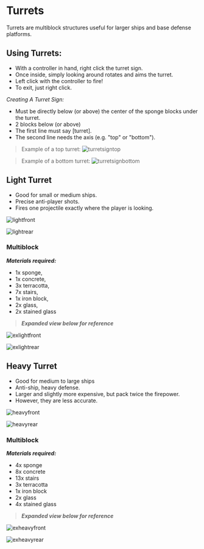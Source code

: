 
# Turrets
Turrets are multiblock structures useful for larger ships and base defense platforms.

## Using Turrets:
- With a controller in hand, right click the turret sign.
- Once inside, simply looking around rotates and aims the turret.
- Left click with the controller to fire!
- To exit, just right click.

*Creating A Turret Sign:*
- Must be directly below (or above) the center of the sponge blocks under the turret. 
- 2 blocks below (or above)
- The first line must say [turret].
- The second line needs the axis (e.g. "top" or "bottom").

> Example of a top turret:
![turretsigntop]

> Example of a bottom turret:
![turretsignbottom]

## Light Turret
- Good for small or medium ships.
- Precise anti-player shots.
- Fires one projectile exactly where the player is looking.

![lightfront]

![lightrear]

### Multiblock
***Materials required:***
- 1x sponge,
- 1x concrete,
- 3x terracotta,
- 7x stairs,
- 1x iron block,
- 2x glass,
- 2x stained glass

> ***Expanded view below for reference***

![exlightfront]

![exlightrear]

## Heavy Turret
- Good for medium to large ships
- Anti-ship, heavy defense.
- Larger and slightly more expensive, but pack twice the firepower. 
- However, they are less accurate.

![heavyfront]

![heavyrear]

### Multiblock
***Materials required:***
- 4x sponge
- 8x concrete
- 13x stairs
- 3x terracotta
- 1x iron block
- 2x glass
- 4x stained glass

> ***Expanded view below for reference***

![exheavyfront]

![exheavyrear]



[turretsigntop]: https://i.imgur.com/1rest8q.png
[turretsignbottom]: https://i.imgur.com/otgtaXG.png
[heavyfront]: https://i.imgur.com/UFjqylm.png
[heavyrear]: https://i.imgur.com/zdy2ulG.png
[exheavyfront]: https://i.imgur.com/EWx1UTa.png
[exheavyrear]: https://i.imgur.com/QbGujCF.png
[lightfront]: https://i.imgur.com/NNTG8Sv.png
[lightrear]: https://i.imgur.com/zO6XVBk.png
[exlightfront]: https://i.imgur.com/ogStuXs.png
[exlightrear]: https://i.imgur.com/muj8a0x.png